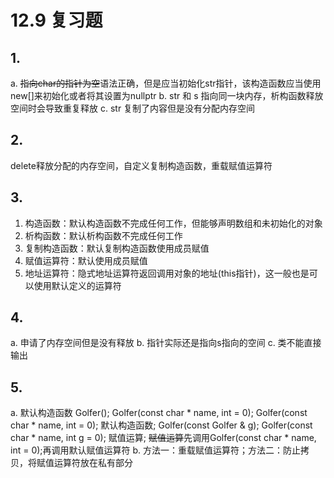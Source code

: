 # 12.9 复习题
## 1. 
a. ~~指向char的指针为空~~语法正确，但是应当初始化str指针，该构造函数应当使用new[]来初始化或者将其设置为nullptr
b. str 和 s 指向同一块内存，析构函数释放空间时会导致重复释放
c. str 复制了内容但是没有分配内存空间
## 2. 
delete释放分配的内存空间，自定义复制构造函数，重载赋值运算符
## 3. 
1. 构造函数：默认构造函数不完成任何工作，但能够声明数组和未初始化的对象
2. 析构函数：默认析构函数不完成任何工作
3. 复制构造函数：默认复制构造函数使用成员赋值
4. 赋值运算符：默认使用成员赋值
5. 地址运算符：隐式地址运算符返回调用对象的地址(this指针)，这一般也是可以使用默认定义的运算符
## 4. 
a. 申请了内存空间但是没有释放
b. 指针实际还是指向s指向的空间
c. 类不能直接输出
## 5.
a. 默认构造函数 Golfer(); Golfer(const char * name, int = 0); Golfer(const char * name, int = 0); 默认构造函数; Golfer(const Golfer & g); Golfer(const char * name, int g = 0); 赋值运算; ~~赋值运算~~先调用Golfer(const char * name, int = 0);再调用默认赋值运算符
b. 方法一：重载赋值运算符；方法二：防止拷贝，将赋值运算符放在私有部分
 